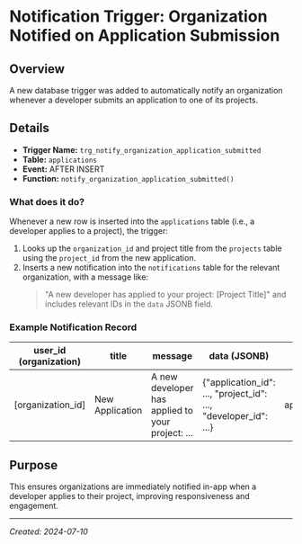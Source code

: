 # Notification Trigger: Organization Notified on Application Submission

## Overview
A new database trigger was added to automatically notify an organization whenever a developer submits an application to one of its projects.

## Details
- **Trigger Name:** `trg_notify_organization_application_submitted`
- **Table:** `applications`
- **Event:** AFTER INSERT
- **Function:** `notify_organization_application_submitted()`

### What does it do?
Whenever a new row is inserted into the `applications` table (i.e., a developer applies to a project), the trigger:
1. Looks up the `organization_id` and project title from the `projects` table using the `project_id` from the new application.
2. Inserts a new notification into the `notifications` table for the relevant organization, with a message like:
   > "A new developer has applied to your project: [Project Title]"
   and includes relevant IDs in the `data` JSONB field.

### Example Notification Record
| user_id (organization) | title           | message                                         | data (JSONB)                                                      | type        |
|-----------------------|-----------------|-------------------------------------------------|-------------------------------------------------------------------|-------------|
| [organization_id]     | New Application | A new developer has applied to your project: ... | {"application_id": ..., "project_id": ..., "developer_id": ...} | application |

## Purpose
This ensures organizations are immediately notified in-app when a developer applies to their project, improving responsiveness and engagement.

---
*Created: 2024-07-10* 
